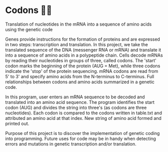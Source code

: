 # Codons 🧬📃
Translation of nucleotides in the mRNA into a sequence of amino acids using the genetic code

Genes provide instructions for the formation of proteins and are expressed in two steps: transcription and translation. 
In this project, we take the translated sequence of the DNA (messenger RNA or mRNA) and translate it into a sequence of amino acids in a polypeptide chain. 
Cells decode mRNAs by reading their nucleotides in groups of three, called codons. The 'start' codon marks the beginning of the protein (AUG = Met), while three codons indicate the 'stop' of the protein sequencing.
mRNA codons are read from 5' to 3' and specify amino acids from the N-terminus to C-terminus. 
Full relationships between codons and amino acids summarized in a genetic code.

In this program, user enters an mRNA sequence to be decoded and translated into an amino acid sequence. The program identifies the start codon (AUG) and divides the string into three's (as codons are three nucleotides). Each codon is compared to the codons written in table.txt and attributed an amino acid at that index. New string of amino acid formed and printed out.

Purpose of this project is to discover the implementation of genetic coding into programming. Future uses for code may be in handy when detecting errors and mutations in genetic transcription and/or translation.
